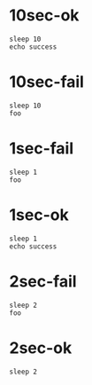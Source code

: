 # 10sec-ok

    sleep 10
    echo success

# 10sec-fail

    sleep 10
    foo

# 1sec-fail

    sleep 1
    foo

# 1sec-ok

    sleep 1
    echo success

# 2sec-fail

    sleep 2
    foo

# 2sec-ok

    sleep 2
